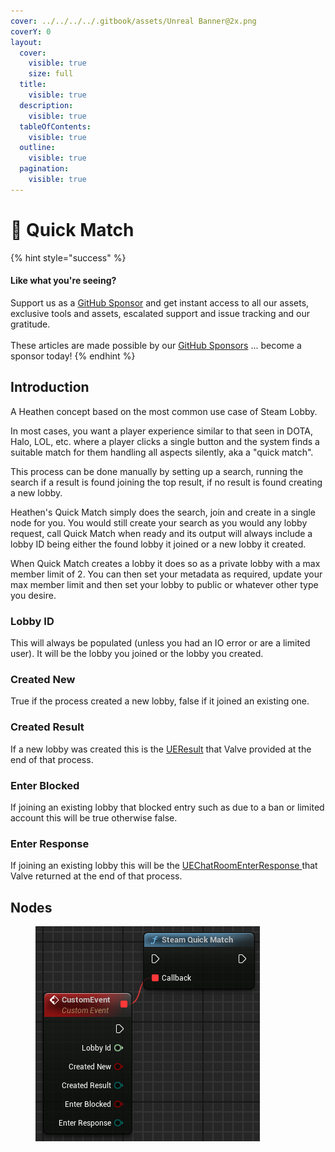 ```yaml
---
cover: ../../../../.gitbook/assets/Unreal Banner@2x.png
coverY: 0
layout:
  cover:
    visible: true
    size: full
  title:
    visible: true
  description:
    visible: true
  tableOfContents:
    visible: true
  outline:
    visible: true
  pagination:
    visible: true
---
```


# 🔵 Quick Match

{% hint style="success" %}
#### Like what you're seeing?

Support us as a [GitHub Sponsor](../../../../become-a-sponsor/) and get instant access to all our assets, exclusive tools and assets, escalated support and issue tracking and our gratitude.\
\
These articles are made possible by our [GitHub Sponsors](../../../../become-a-sponsor/) ... become a sponsor today!
{% endhint %}

## Introduction

A Heathen concept based on the most common use case of Steam Lobby.

In most cases, you want a player experience similar to that seen in DOTA, Halo, LOL, etc. where a player clicks a single button and the system finds a suitable match for them handling all aspects silently, aka a "quick match".

This process can be done manually by setting up a search, running the search if a result is found joining the top result, if no result is found creating a new lobby.

Heathen's Quick Match simply does the search, join and create in a single node for you. You would still create your search as you would any lobby request, call Quick Match when ready and its output will always include a lobby ID being either the found lobby it joined or a new lobby it created.

When Quick Match creates a lobby it does so as a private lobby with a max member limit of 2. You can then set your metadata as required, update your max member limit and then set your lobby to public or whatever other type you desire.

### Lobby ID

This will always be populated (unless you had an IO error or are a limited user). It will be the lobby you joined or the lobby you created.

### Created New

True if the process created a new lobby, false if it joined an existing one.

### Created Result

If a new lobby was created this is the [UEResult](../enumerators/ueresult.md) that Valve provided at the end of that process.

### Enter Blocked

If joining an existing lobby that blocked entry such as due to a ban or limited account this will be true otherwise false.

### Enter Response

If joining an existing lobby this will be the [UEChatRoomEnterResponse ](../enumerators/uechatroomenterresponse.md)that Valve returned at the end of that process.

## Nodes

<figure><img src="../../../../.gitbook/assets/image (15) (1) (1) (1).png" alt=""><figcaption></figcaption></figure>
